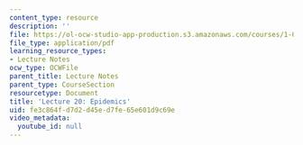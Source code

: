 ```yaml
---
content_type: resource
description: ''
file: https://ol-ocw-studio-app-production.s3.amazonaws.com/courses/1-022-introduction-to-network-models-fall-2018/fe3c864fd7d2d45ed7fe65e601d9c69e_MIT1_022F18_lec20.pdf
file_type: application/pdf
learning_resource_types:
- Lecture Notes
ocw_type: OCWFile
parent_title: Lecture Notes
parent_type: CourseSection
resourcetype: Document
title: 'Lecture 20: Epidemics'
uid: fe3c864f-d7d2-d45e-d7fe-65e601d9c69e
video_metadata:
  youtube_id: null
---
```


